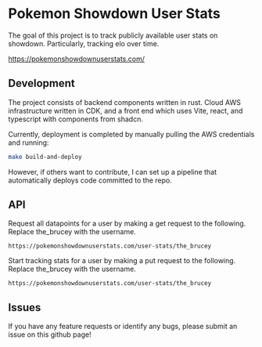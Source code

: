 # Pokemon Showdown User Stats

The goal of this project is to track publicly available user stats on showdown. Particularly,
tracking elo over time. 

https://pokemonshowdownuserstats.com/

## Development

The project consists of backend components written in rust. Cloud AWS infrastructure written in
CDK, and a front end which uses Vite, react, and typescript with components from shadcn.

Currently, deployment is completed by manually pulling the AWS credentials and running:

```bash
make build-and-deploy
```

However, if others want to contribute, I can set up a pipeline that automatically deploys code
committed to the repo.

## API

Request all datapoints for a user by making a get request to the following. Replace the_brucey with the username.
```
https://pokemonshowdownuserstats.com/user-stats/the_brucey
```

Start tracking stats for a user by making a put request to the following. Replace the_brucey with the username.
```
https://pokemonshowdownuserstats.com/user-stats/the_brucey
```

## Issues

If you have any feature requests or identify any bugs, please submit an issue on this github page!
